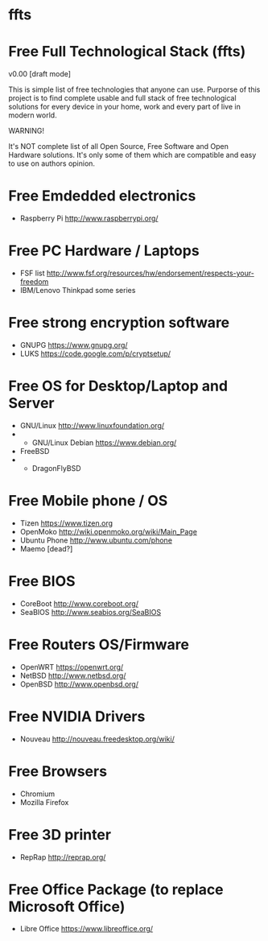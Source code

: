 # ffts
Free Full Technological Stack (ffts)
====================================

v0.00 [draft mode]

This is simple list of free technologies that anyone can use.
Purporse of this project is to find complete usable and 
full stack of free technological solutions for every device 
in your home, work and every part of live in modern world.

WARNING!

It's NOT complete list of all Open Source, Free Software and
Open Hardware solutions.
It's only some of them which are compatible and easy to use
on authors opinion.



Free Emdedded electronics
=========================
* Raspberry Pi http://www.raspberrypi.org/

Free PC Hardware / Laptops
==========================
* FSF list http://www.fsf.org/resources/hw/endorsement/respects-your-freedom
* IBM/Lenovo Thinkpad some series

Free strong encryption software
===============================
* GNUPG https://www.gnupg.org/
* LUKS https://code.google.com/p/cryptsetup/

Free OS for Desktop/Laptop and Server
==========================
* GNU/Linux http://www.linuxfoundation.org/
* * GNU/Linux Debian https://www.debian.org/
* FreeBSD
* * DragonFlyBSD

Free Mobile phone / OS
======================
* Tizen https://www.tizen.org
* OpenMoko http://wiki.openmoko.org/wiki/Main_Page
* Ubuntu Phone http://www.ubuntu.com/phone
* Maemo [dead?]

Free BIOS
=========
* CoreBoot http://www.coreboot.org/
* SeaBIOS http://www.seabios.org/SeaBIOS

Free Routers OS/Firmware
========================
* OpenWRT https://openwrt.org/
* NetBSD http://www.netbsd.org/
* OpenBSD http://www.openbsd.org/

Free NVIDIA Drivers
===================
* Nouveau http://nouveau.freedesktop.org/wiki/

Free Browsers
=============
* Chromium
* Mozilla Firefox

Free 3D printer
===============
* RepRap http://reprap.org/

Free Office Package (to replace Microsoft Office)
=================================================
* Libre Office https://www.libreoffice.org/


